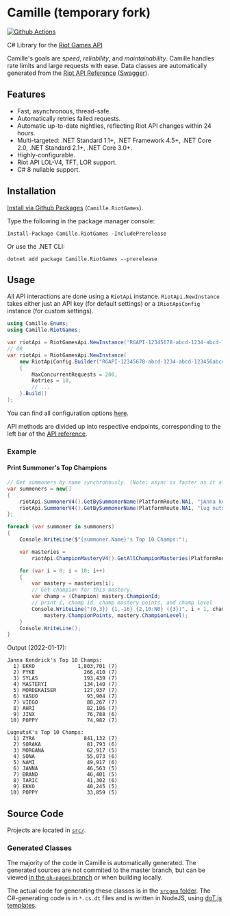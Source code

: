 # Camille (temporary fork)

[![Github Actions](https://img.shields.io/github/workflow/status/Soundofdarkness/Camille/CI/release/3.x.x?label=release/3.x.x&logo=github&style=flat-square)](https://github.com/Soundofdarkness/Camille/actions?query=workflow%3ACI+branch%3Arelease%2F3.x.x)

C# Library for the [Riot Games API](https://developer.riotgames.com/)

Camille's goals are _speed_, _reliability_, and _maintainability_. Camille handles rate limits and large requests with ease.
Data classes are automatically generated from the
[Riot API Reference](https://developer.riotgames.com/api-methods/) ([Swagger](http://www.mingweisamuel.com/riotapi-schema/tool/)).

## Features

* Fast, asynchronous, thread-safe.
* Automatically retries failed requests.
* Automatic up-to-date nightlies, reflecting Riot API changes within 24 hours.
* Multi-targeted: .NET Standard 1.1+, .NET Framework 4.5+, .NET Core 2.0, .NET Standard 2.1+, .NET Core 3.0+.
* Highly-configurable.
* Riot API LOL-V4, TFT, LOR support.
* C# 8 nullable support.

## Installation

[Install via Github Packages](https://github.com/Soundofdarkness?ecosystem=nuget&q=Camille&tab=packages) (`Camille.RiotGames`). 

Type the following in the package manager console:

    Install-Package Camille.RiotGames -IncludePrerelease
    
Or use the .NET CLI:

    dotnet add package Camille.RiotGames --prerelease

## Usage

All API interactions are done using a `RiotApi` instance.
`RiotApi.NewInstance` takes either just an API key (for default settings) or a `IRiotApiConfig` instance (for custom settings).

```c#
using Camille.Enums;
using Camille.RiotGames;
```

```c#
var riotApi = RiotGamesApi.NewInstance("RGAPI-12345678-abcd-1234-abcd-123456abcdef");
// OR
var riotApi = RiotGamesApi.NewInstance(
    new RiotApiConfig.Builder("RGAPI-12345678-abcd-1234-abcd-123456abcdef")
    {
        MaxConcurrentRequests = 200,
        Retries = 10,
        // ...
    }.Build()
);
```
You can find all configuration options [here](https://github.com/MingweiSamuel/Camille/blob/gh-pages/v/3.x.x/_gen/Camille.RiotGames/RiotGamesApiConfig.cs).

API methods are divided up into respective endpoints, corresponding to the left bar of the [API reference](https://developer.riotgames.com/api-methods/).

### Example

#### Print Summoner's Top Champions

```c#
// Get summoners by name synchronously. (Note: async is faster as it allows simultaneous requests).
var summoners = new[]
{
    riotApi.SummonerV4().GetBySummonerName(PlatformRoute.NA1, "jAnna kendrick"),
    riotApi.SummonerV4().GetBySummonerName(PlatformRoute.NA1, "lug nuts k")
};

foreach (var summoner in summoners)
{
    Console.WriteLine($"{summoner.Name}'s Top 10 Champs:");

    var masteries =
        riotApi.ChampionMasteryV4().GetAllChampionMasteries(PlatformRoute.NA1, summoner.Id);

    for (var i = 0; i < 10; i++)
    {
        var mastery = masteries[i];
        // Get champion for this mastery.
        var champ = (Champion) mastery.ChampionId;
        // print i, champ id, champ mastery points, and champ level
        Console.WriteLine("{0,3}) {1,-16} {2,10:N0} ({3})", i + 1, champ.ToString(),
            mastery.ChampionPoints, mastery.ChampionLevel);
    }
    Console.WriteLine();
}
```

Output (2022-01-17):
```
Janna Kendrick's Top 10 Champs:
  1) EKKO              1,803,701 (7)
  2) PYKE                266,410 (7)
  3) SYLAS               193,439 (7)
  4) MASTERYI            134,140 (7)
  5) MORDEKAISER         127,937 (7)
  6) YASUO                93,904 (7)
  7) VIEGO                88,267 (7)
  8) AHRI                 82,106 (7)
  9) JINX                 76,788 (6)
 10) POPPY                74,982 (7)
    
LugnutsK's Top 10 Champs:
  1) ZYRA                841,132 (7)
  2) SORAKA               81,793 (6)
  3) MORGANA              62,917 (5)
  4) SONA                 55,073 (6)
  5) NAMI                 49,917 (6)
  6) JANNA                46,563 (5)
  7) BRAND                46,401 (5)
  8) TARIC                41,302 (6)
  9) EKKO                 40,245 (5)
 10) POPPY                33,859 (5)
 ```

 <!--
 #### Print Summoner Ranked Match History

 This example takes advantage of C#'s `async`/`await` tasks to fetch 10 matches all at once.

 ```c#
var summonerNameQuery = "lugnutsk";

// Get summoners data (blocking).
var summonerData = await riotApi.SummonerV4().GetBySummonerNameAsync(Region.NA, summonerNameQuery);
if (null == summonerData)
{
    // If a summoner is not found, the response will be null.
    Console.WriteLine($"Summoner '{summonerNameQuery}' not found.");
    return;
}

Console.WriteLine($"Match history for {summonerData.Name}:");

// Get 10 most recent matches (blocking).
// Queue ID 420 is RANKED_SOLO_5v5 (TODO)
var matchlist = await riotApi.MatchV4().GetMatchlistAsync(
    Region.NA, summonerData.AccountId, queue: new[] { 420 }, endIndex: 10);
// Get match results (done asynchronously -> not blocking -> fast).
var matchDataTasks = matchlist.Matches.Select(
        matchMetadata => riotApi.MatchV4().GetMatchAsync(Region.NA, matchMetadata.GameId)
    ).ToArray();
// Wait for all task requests to complete asynchronously.
var matchDatas = await Task.WhenAll(matchDataTasks);

for (var i = 0; i < matchDatas.Count(); i++)
{
    var matchData = matchDatas[i];
    // Get this summoner's participant ID info.
    var participantIdData = matchData.ParticipantIdentities
        .First(pi => summonerData.Id.Equals(pi.Player.SummonerId));
    // Find the corresponding participant.
    var participant = matchData.Participants
        .First(p => p.ParticipantId == participantIdData.ParticipantId);

    var win = participant.Stats.Win;
    var champ = (Champion) participant.ChampionId;
    var k = participant.Stats.Kills;
    var d = participant.Stats.Deaths;
    var a = participant.Stats.Assists;
    var kda = (k + a) / (float) d;

    // Print #, win/loss, champion.
    Console.WriteLine("{0,3}) {1,-4} ({2})", i + 1, win ? "Win" : "Loss", champ.Name());
    // Print champion, K/D/A
    Console.WriteLine("     K/D/A {0}/{1}/{2} ({3:0.00})", k, d, a, kda);
}
```

Output (2019-02-19):
```
Match history for LugnutsK:
  1) Win  (Zyra)
     K/D/A 2/3/11 (4.33)
  2) Win  (Zyra)
     K/D/A 5/1/13 (18.00)
  3) Loss (Zyra)
     K/D/A 2/5/1 (0.60)
  4) Win  (Sona)
     K/D/A 1/13/23 (1.85)
  5) Win  (Zyra)
     K/D/A 3/1/5 (8.00)
  6) Win  (Zyra)
     K/D/A 6/3/16 (7.33)
  7) Win  (Zyra)
     K/D/A 2/4/7 (2.25)
  8) Loss (Zyra)
     K/D/A 1/10/8 (0.90)
  9) Loss (Zyra)
     K/D/A 0/11/5 (0.45)
 10) Win  (Zyra)
     K/D/A 4/5/15 (3.80)
```
-->

## Source Code

Projects are located in [`src/`](https://github.com/MingweiSamuel/Camille/tree/release/3.x.x/src).

### Generated Classes

The majority of the code in Camille is automatically generated. The generated sources are not commited to
the master branch, but can be viewed [in the `gh-pages` branch](https://github.com/MingweiSamuel/Camille/tree/gh-pages/v/3.x.x/_gen)
or when building locally.

The actual code for generating these classes is in the
[`srcgen` folder](https://github.com/MingweiSamuel/Camille/tree/release/3.x.x/srcgen).
The C#-generating code is in `*.cs.dt` files and is written in NodeJS, using
[doT.js templates](https://olado.github.io/doT/index.html).
